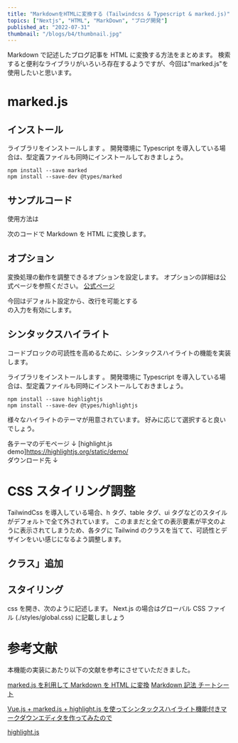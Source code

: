 ```yaml
---
title: "MarkdownをHTMLに変換する (Tailwindcss & Typescript & marked.js)"
topics: ["Nextjs", "HTML", "MarkDown", "ブログ開発"]
published_at: "2022-07-31"
thumbnail: "/blogs/b4/thumbnail.jpg"
---
```


Markdown で記述したブログ記事を HTML に変換する方法をまとめます。
検索すると便利なライブラリがいろいろ存在するようですが、今回は"marked.js"を使用したいと思います。

# marked.js

## インストール

ライブラリをインストールします 。
開発環境に Typescript を導入している場合は、型定義ファイルも同時にインストールしておきましょう。

```
npm install --save marked
npm install --save-dev @types/marked
```

## サンプルコード

使用方法は

次のコードで Markdown を HTML に変換します。

## オプション

変換処理の動作を調整できるオプションを設定します。
オプションの詳細は公式ページを参照ください。
[公式ページ](https://marked.js.org/using_advanced)
<br>

今回はデフォルト設定から、改行を可能とする<br>の入力を有効にします。

## シンタックスハイライト

コードブロックの可読性を高めるために、シンタックスハイライトの機能を実装します。

ライブラリをインストールします 。
開発環境に Typescript を導入している場合は、型定義ファイルも同時にインストールしておきましょう。

```
npm install --save highlightjs
npm install --save-dev @types/highlightjs
```

様々なハイライトのテーマが用意されています。
好みに応じて選択すると良いでしょう。

各テーマのデモページ ↓
[highlight.js demo]https://highlightjs.org/static/demo/
<br>
ダウンロード先 ↓
[](https://github.com/highlightjs/highlight.js/tree/main/src/styles)

# CSS スタイリング調整

TailwindCss を導入している場合、h タグ、table タグ、ui タグなどのスタイルがデフォルトで全て外されています。
このままだと全ての表示要素が平文のように表示されてしまうため、各タグに Tailwind のクラスを当てて、可読性とデザインをいい感じになるよう調整します。

## クラス」追加

## スタイリング

css を開き、次のように記述します。
Next.js の場合はグローバル CSS ファイル (./styles/global.css) に記載しましょう

# 参考文献

本機能の実装にあたり以下の文献を参考にさせていただきました。

[marked.js を利用して Markdown を HTML に変換](https://www.wakuwakubank.com/posts/699-javascript-markedjs/)
[Markdown 記法 チートシート](https://qiita.com/Qiita/items/c686397e4a0f4f11683d)

[Vue.js + marked.js + highlight.js を使ってシンタックスハイライト機能付きマークダウンエディタを作ってみたので](https://madogiwa0124.hatenablog.com/entry/2019/01/03/203334)

[highlight.js](https://highlightjs.org/download/)
